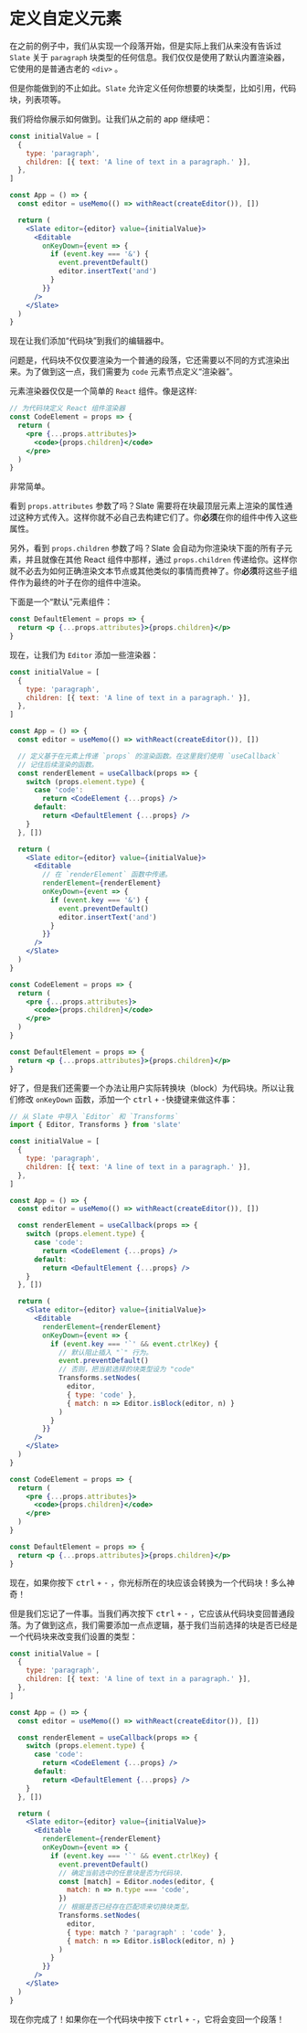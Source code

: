 # 定义自定义元素

在之前的例子中，我们从实现一个段落开始，但是实际上我们从来没有告诉过 `Slate` 关于 `paragraph` 块类型的任何信息。我们仅仅是使用了默认内置渲染器，它使用的是普通古老的 `<div>` 。

但是你能做到的不止如此。`Slate` 允许定义任何你想要的块类型，比如引用，代码块，列表项等。

我们将给你展示如何做到。让我们从之前的 app 继续吧：

```jsx
const initialValue = [
  {
    type: 'paragraph',
    children: [{ text: 'A line of text in a paragraph.' }],
  },
]

const App = () => {
  const editor = useMemo(() => withReact(createEditor()), [])

  return (
    <Slate editor={editor} value={initialValue}>
      <Editable
        onKeyDown={event => {
          if (event.key === '&') {
            event.preventDefault()
            editor.insertText('and')
          }
        }}
      />
    </Slate>
  )
}
```

现在让我们添加“代码块”到我们的编辑器中。

问题是，代码块不仅仅要渲染为一个普通的段落，它还需要以不同的方式渲染出来。为了做到这一点，我们需要为 `code` 元素节点定义“渲染器”。

元素渲染器仅仅是一个简单的 `React` 组件。像是这样:

```jsx
// 为代码块定义 React 组件渲染器
const CodeElement = props => {
  return (
    <pre {...props.attributes}>
      <code>{props.children}</code>
    </pre>
  )
}
```

非常简单。

看到 `props.attributes` 参数了吗？Slate 需要将在块最顶层元素上渲染的属性通过这种方式传入。这样你就不必自己去构建它们了。你**必须**在你的组件中传入这些属性。

另外，看到 `props.children` 参数了吗？Slate 会自动为你渲染块下面的所有子元素，并且就像在其他 React 组件中那样，通过 `props.children` 传递给你。这样你就不必去为如何正确渲染文本节点或其他类似的事情而费神了。你**必须**将这些子组件作为最终的叶子在你的组件中渲染。

下面是一个“默认”元素组件：

```jsx
const DefaultElement = props => {
  return <p {...props.attributes}>{props.children}</p>
}
```

现在，让我们为 `Editor` 添加一些渲染器：

```jsx
const initialValue = [
  {
    type: 'paragraph',
    children: [{ text: 'A line of text in a paragraph.' }],
  },
]

const App = () => {
  const editor = useMemo(() => withReact(createEditor()), [])

  // 定义基于在元素上传递 `props` 的渲染函数。在这里我们使用 `useCallback`
  // 记住后续渲染的函数。
  const renderElement = useCallback(props => {
    switch (props.element.type) {
      case 'code':
        return <CodeElement {...props} />
      default:
        return <DefaultElement {...props} />
    }
  }, [])

  return (
    <Slate editor={editor} value={initialValue}>
      <Editable
        // 在 `renderElement` 函数中传递。
        renderElement={renderElement}
        onKeyDown={event => {
          if (event.key === '&') {
            event.preventDefault()
            editor.insertText('and')
          }
        }}
      />
    </Slate>
  )
}

const CodeElement = props => {
  return (
    <pre {...props.attributes}>
      <code>{props.children}</code>
    </pre>
  )
}

const DefaultElement = props => {
  return <p {...props.attributes}>{props.children}</p>
}
```

好了，但是我们还需要一个办法让用户实际转换块（block）为代码块。所以让我们修改 `onKeyDown` 函数，添加一个 <kbd>ctrl</kbd> `+` <kbd>-</kbd>快捷键来做这件事：

```jsx
// 从 Slate 中导入 `Editor` 和 `Transforms`
import { Editor, Transforms } from 'slate'

const initialValue = [
  {
    type: 'paragraph',
    children: [{ text: 'A line of text in a paragraph.' }],
  },
]

const App = () => {
  const editor = useMemo(() => withReact(createEditor()), [])

  const renderElement = useCallback(props => {
    switch (props.element.type) {
      case 'code':
        return <CodeElement {...props} />
      default:
        return <DefaultElement {...props} />
    }
  }, [])

  return (
    <Slate editor={editor} value={initialValue}>
      <Editable
        renderElement={renderElement}
        onKeyDown={event => {
          if (event.key === '`' && event.ctrlKey) {
            // 默认阻止插入 "`" 行为。
            event.preventDefault()
            // 否则，把当前选择的块类型设为 "code"
            Transforms.setNodes(
              editor,
              { type: 'code' },
              { match: n => Editor.isBlock(editor, n) }
            )
          }
        }}
      />
    </Slate>
  )
}

const CodeElement = props => {
  return (
    <pre {...props.attributes}>
      <code>{props.children}</code>
    </pre>
  )
}

const DefaultElement = props => {
  return <p {...props.attributes}>{props.children}</p>
}
```

现在，如果你按下 <kbd>ctrl</kbd> `+` <kbd>-</kbd> ，你光标所在的块应该会转换为一个代码块！多么神奇！

但是我们忘记了一件事。当我们再次按下  <kbd>ctrl</kbd> `+` <kbd>-</kbd> ，它应该从代码块变回普通段落。为了做到这点，我们需要添加一点点逻辑，基于我们当前选择的块是否已经是一个代码块来改变我们设置的类型：

```jsx
const initialValue = [
  {
    type: 'paragraph',
    children: [{ text: 'A line of text in a paragraph.' }],
  },
]

const App = () => {
  const editor = useMemo(() => withReact(createEditor()), [])

  const renderElement = useCallback(props => {
    switch (props.element.type) {
      case 'code':
        return <CodeElement {...props} />
      default:
        return <DefaultElement {...props} />
    }
  }, [])

  return (
    <Slate editor={editor} value={initialValue}>
      <Editable
        renderElement={renderElement}
        onKeyDown={event => {
          if (event.key === '`' && event.ctrlKey) {
            event.preventDefault()
            // 确定当前选中的任意块是否为代码块.
            const [match] = Editor.nodes(editor, {
              match: n => n.type === 'code',
            })
            // 根据是否已经存在匹配项来切换块类型。
            Transforms.setNodes(
              editor,
              { type: match ? 'paragraph' : 'code' },
              { match: n => Editor.isBlock(editor, n) }
            )
          }
        }}
      />
    </Slate>
  )
}
```

现在你完成了！如果你在一个代码块中按下 <kbd>ctrl</kbd> `+` <kbd>-</kbd>，它将会变回一个段落！
